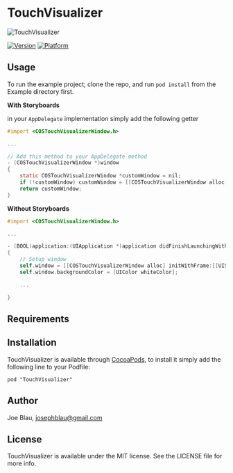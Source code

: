 # TouchVisualizer

![TouchVisualizer](https://raw.githubusercontent.com/conopsys/TouchVisualizer/master/touchvisdemo.gif "TouchVisualizer iOS")

[![Version](http://cocoapod-badges.herokuapp.com/v/TouchVisualizer/badge.png)](http://cocoadocs.org/docsets/TouchVisualizer)
[![Platform](http://cocoapod-badges.herokuapp.com/p/TouchVisualizer/badge.png)](http://cocoadocs.org/docsets/TouchVisualizer)

## Usage

To run the example project; clone the repo, and run `pod install` from the Example directory first.

**With Storyboards**

 in your `AppDelegate` implementation simply add the following getter

```objective-c
#import <COSTouchVisualizerWindow.h>

...

// Add this method to your AppDelegate method
- (COSTouchVisualizerWindow *)window
{
    static COSTouchVisualizerWindow *customWindow = nil;
    if (!customWindow) customWindow = [[COSTouchVisualizerWindow alloc] initWithFrame:[[UIScreen mainScreen] bounds]];
    return customWindow;
}
```

**Without Storyboards**
```objective-c
#import <COSTouchVisualizerWindow.h>

...

- (BOOL)application:(UIApplication *)application didFinishLaunchingWithOptions:(NSDictionary *)launchOptions
{
    // Setup window
    self.window = [[COSTouchVisualizerWindow alloc] initWithFrame:[[UIScreen mainScreen] bounds]];
    self.window.backgroundColor = [UIColor whiteColor];

    ...

}
```

## Requirements

## Installation

TouchVisualizer is available through [CocoaPods](http://cocoapods.org), to install
it simply add the following line to your Podfile:

    pod "TouchVisualizer"

## Author

Joe Blau, josephblau@gmail.com

## License

TouchVisualizer is available under the MIT license. See the LICENSE file for more info.
